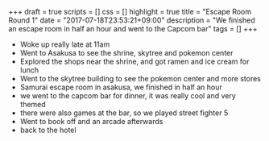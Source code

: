 +++
draft = true
scripts = []
css = []
highlight = true
title = "Escape Room Round 1"
date = "2017-07-18T23:53:21+09:00"
description = "We finished an escape room in half an hour and went to the Capcom bar"
tags = []
+++

- Woke up really late at 11am
- Went to Asakusa to see the shrine, skytree and pokemon center
- Explored the shops near the shrine, and got ramen and ice cream for lunch
- Went to the skytree building to see the pokemon center and more stores
- Samurai escape room in asakusa, we finished in half an hour
- we went to the capcom bar for dinner, it was really cool and very themed
- there were also games at the bar, so we played street fighter 5
- Went to book off and an arcade afterwards
- back to the hotel
